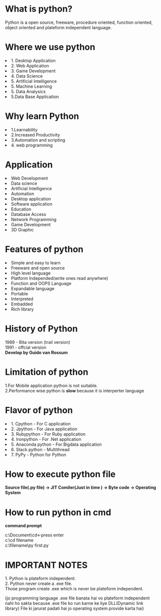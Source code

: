 <h1>What is python?</h1>
<p>Python is a open source, freeware, procedure oriented, function oriented, object oriented and plateform independent 
 language.</p>

<h1>Where we use python </h1>
<p1>
<li>1. Desktop Application </li>
<li>2. Web Application</li>
<li>3. Game Development</li>
<li>4. Data Science</li>
<li>5. Artificial Intelligence </li>
<li>5. Machine Learning</li>
<li>5. Data Analysics </li>
<li>5.Data Base Application </li>



</p1>

<h1>Why learn Python </h1>

<li>1.Learnability </li>
<li>2.Increased Productivity </li>
<li>3.Automation and scripting </li>
<li>4. web programming </li>

<h1>Application</h1>
<li>Web Development</li>
<li>Data science</li>
<li>Artificial Intelligence</li>
<li>Automation</li>
<li>Desktop application</li>
<li>Software application</li>
<li>Education </li>
<li>Database Access </li>
<li>Network Programming </li>
<li>Game Development </li>
<li>3D Graphic</li>

<h1>Features of python</h1>
<li>Simple and easy to learn </li>
<li> Freeware and open source</li>
<li>High level language</li>
<li>Platform Independed(write ones read anywhere)</li>
<li>Function and OOPS Language</li>
<li>Expandable language </li>
<li>Portable</li>
<li>Interpreted</li>
<li>Embadded</li>
<li>Rich library</li>

<h1>History of Python</h1>
1989 - Bita version (trail version) <br>
1991 - offcial version <br>
<b>Develop by Guido van Rossum</b>


<h1>Limitation of python</h1>
1.For Mobile application python is not suitable.<br>
2.Performance wise python is <b>slow </b>because it is interperter language
<h1>Flavor of python  </h1>
<li>1. Cpython - For C application</li>
<li>2. Jpython - For Java application </li>
<li>3. Rubypython -  For Ruby application</li>
<li>4. Ironpython - For .Net application</li>
<li>5. Anaconda python - For Bigdata application</li>
<li>6. Stack python - Multithread</li>
<li>7. PyPy - Python for Python</li>

<h1>How to execute python file</h1>

<b>Source file(.py file) -> JIT Comiler(Just in time ) -> Byte code -> Operating System</b>


<h1>How to run python in cmd</h1>
<b>command prompt</b> <br>

c:\Document\cd\<-press enter <br>
c:\cd filename     <br>
c:\filename\py first.py <br>


<h1>IMPORTANT NOTES</h1>
1. Python is plateform independent.<br>
2. Python never create a .exe file.<br>
Those program create  .exe which is never be plateform independent.

(jo programming language .exe file banata hai vo plateform  independent nahi ho sakta  because .exe file ko run karne ke liye DLL(Dynamic link library) File ki jarurat padati hai jo operating system provide karta hai)
